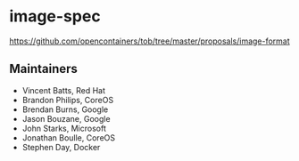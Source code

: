 # image-spec

https://github.com/opencontainers/tob/tree/master/proposals/image-format

## Maintainers

* Vincent Batts, Red Hat
* Brandon Philips, CoreOS
* Brendan Burns, Google
* Jason Bouzane, Google
* John Starks, Microsoft
* Jonathan Boulle, CoreOS
* Stephen Day, Docker
